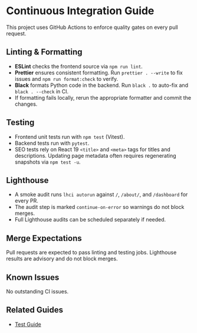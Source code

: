 # Continuous Integration Guide

This project uses GitHub Actions to enforce quality gates on every pull request.

## Linting & Formatting

- **ESLint** checks the frontend source via `npm run lint`.
- **Prettier** ensures consistent formatting. Run `prettier . --write` to fix issues and `npm run format:check` to verify.
- **Black** formats Python code in the backend. Run `black .` to auto-fix and `black . --check` in CI.
- If formatting fails locally, rerun the appropriate formatter and commit the changes.

## Testing

- Frontend unit tests run with `npm test` (Vitest).
- Backend tests run with `pytest`.
- SEO tests rely on React 19 `<title>` and `<meta>` tags for titles and descriptions. Updating page metadata often requires regenerating snapshots via `npm test -u`.

## Lighthouse

- A smoke audit runs `lhci autorun` against `/`, `/about/`, and `/dashboard` for every PR.
- The audit step is marked `continue-on-error` so warnings do not block merges.
- Full Lighthouse audits can be scheduled separately if needed.

## Merge Expectations

Pull requests are expected to pass linting and testing jobs. Lighthouse results are advisory and do not block merges.

## Known Issues

No outstanding CI issues.

## Related Guides
- [Test Guide](../TEST_GUIDE.md)
